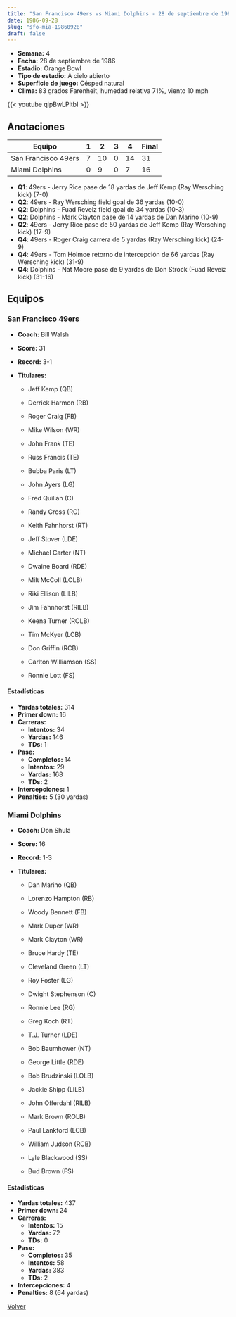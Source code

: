 ```yaml
---
title: "San Francisco 49ers vs Miami Dolphins - 28 de septiembre de 1986"
date: 1986-09-28
slug: "sfo-mia-19860928"
draft: false
---
```


- **Semana:** 4
- **Fecha:** 28 de septiembre de 1986
- **Estadio:** Orange Bowl
- **Tipo de estadio:** A cielo abierto
- **Superficie de juego:** Césped natural
- **Clima:** 83 grados Farenheit, humedad relativa 71%, viento 10 mph


{{< youtube qipBwLPltbI >}}


## Anotaciones
| Equipo | 1 | 2 | 3 | 4 | Final |
|--------|---|---|---|---|-------|
| San Francisco 49ers  | 7 | 10 | 0 | 14  | 31 |
| Miami Dolphins  | 0 | 9 | 0 | 7  | 16 |
- **Q1**: 49ers - Jerry Rice pase de 18 yardas de Jeff Kemp (Ray Wersching kick) (7-0)
- **Q2**: 49ers - Ray Wersching field goal de 36 yardas (10-0)
- **Q2**: Dolphins - Fuad Reveiz field goal de 34 yardas (10-3)
- **Q2**: Dolphins - Mark Clayton pase de 14 yardas de Dan Marino (10-9)
- **Q2**: 49ers - Jerry Rice pase de 50 yardas de Jeff Kemp (Ray Wersching kick) (17-9)
- **Q4**: 49ers - Roger Craig carrera de 5 yardas (Ray Wersching kick) (24-9)
- **Q4**: 49ers - Tom Holmoe retorno de intercepción de 66 yardas (Ray Wersching kick) (31-9)
- **Q4**: Dolphins - Nat Moore pase de 9 yardas de Don Strock (Fuad Reveiz kick) (31-16)


## Equipos


### San Francisco 49ers
* **Coach:** Bill Walsh
* **Score:** 31
* **Record:** 3-1
* **Titulares:** 

  * Jeff Kemp (QB) 

  * Derrick Harmon (RB) 

  * Roger Craig (FB) 

  * Mike Wilson (WR) 

  * John Frank (TE) 

  * Russ Francis (TE) 

  * Bubba Paris (LT) 

  * John Ayers (LG) 

  * Fred Quillan (C) 

  * Randy Cross (RG) 

  * Keith Fahnhorst (RT) 

  * Jeff Stover (LDE) 

  * Michael Carter (NT) 

  * Dwaine Board (RDE) 

  * Milt McColl (LOLB) 

  * Riki Ellison (LILB) 

  * Jim Fahnhorst (RILB) 

  * Keena Turner (ROLB) 

  * Tim McKyer (LCB) 

  * Don Griffin (RCB) 

  * Carlton Williamson (SS) 

  * Ronnie Lott (FS) 

#### Estadísticas
* **Yardas totales:** 314
* **Primer down:** 16
* **Carreras:**
  * **Intentos:** 34
  * **Yardas:** 146
  * **TDs:** 1
* **Pase:**
  * **Completos:** 14
  * **Intentos:** 29
  * **Yardas:** 168
  * **TDs:** 2
* **Intercepciones:** 1
* **Penalties:** 5 (30 yardas)

### Miami Dolphins
* **Coach:** Don Shula
* **Score:** 16
* **Record:** 1-3
* **Titulares:** 

  * Dan Marino (QB) 

  * Lorenzo Hampton (RB) 

  * Woody Bennett (FB) 

  * Mark Duper (WR) 

  * Mark Clayton (WR) 

  * Bruce Hardy (TE) 

  * Cleveland Green (LT) 

  * Roy Foster (LG) 

  * Dwight Stephenson (C) 

  * Ronnie Lee (RG) 

  * Greg Koch (RT) 

  * T.J. Turner (LDE) 

  * Bob Baumhower (NT) 

  * George Little (RDE) 

  * Bob Brudzinski (LOLB) 

  * Jackie Shipp (LILB) 

  * John Offerdahl (RILB) 

  * Mark Brown (ROLB) 

  * Paul Lankford (LCB) 

  * William Judson (RCB) 

  * Lyle Blackwood (SS) 

  * Bud Brown (FS) 

#### Estadísticas
* **Yardas totales:** 437
* **Primer down:** 24
* **Carreras:**
  * **Intentos:** 15
  * **Yardas:** 72
  * **TDs:** 0
* **Pase:**
  * **Completos:** 35
  * **Intentos:** 58
  * **Yardas:** 383
  * **TDs:** 2
* **Intercepciones:** 4
* **Penalties:** 8 (64 yardas)


[Volver](/historia/1986)
